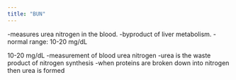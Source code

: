 ```yaml
---
title: "BUN"
---
```

-measures urea nitrogen in the blood.
-byproduct of liver metabolism.
-normal range: 10-20 mg/dL

10-20 mg/dL
-measurement of blood urea nitrogen
-urea is the waste product of nitrogen synthesis
-when proteins are broken down into nitrogen then urea is formed

